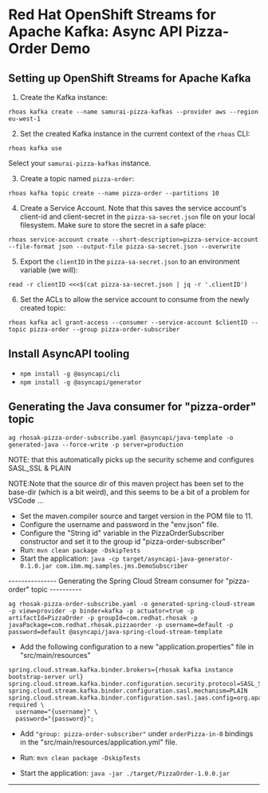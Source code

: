 # Red Hat OpenShift Streams for Apache Kafka: Async API Pizza-Order Demo

## Setting up OpenShift Streams for Apache Kafka

1. Create the Kafka instance:
```
rhoas kafka create --name samurai-pizza-kafkas --provider aws --region eu-west-1
```

2. Set the created Kafka instance in the current context of the `rhoas` CLI:
```
rhoas kafka use
```
Select your `samurai-pizza-kafkas` instance.

3. Create a topic named `pizza-order`:
```
rhoas kafka topic create --name pizza-order --partitions 10
```

4. Create a Service Account. Note that this saves the service account's client-id and client-secret in the `pizza-sa-secret.json` file on your local filesystem. Make sure to store the secret in a safe place:
```
rhoas service-account create --short-description=pizza-service-account --file-format json --output-file pizza-sa-secret.json --overwrite
```

5. Export the `clientID` in the `pizza-sa-secret.json` to an environment variable (we will):
```
read -r clientID <<<$(cat pizza-sa-secret.json | jq -r '.clientID')
```

6. Set the ACLs to allow the service account to consume from the newly created topic:
```
rhoas kafka acl grant-access --consumer --service-account $clientID --topic pizza-order --group pizza-order-subscriber
```

## Install AsyncAPI tooling

- `npm install -g @asyncapi/cli`
- `npm install -g @asyncapi/generator`


## Generating the Java consumer for "pizza-order" topic

```
ag rhosak-pizza-order-subscribe.yaml @asyncapi/java-template -o generated-java --force-write -p server=production
```

NOTE: that this automatically picks up the security scheme and configures SASL_SSL & PLAIN

NOTE:Note that the source dir of this maven project has been set to the base-dir (which is a bit weird), and this seems to be a bit of a problem for VSCode ...

- Set the maven.compiler source and target version in the POM file to 11.
- Configure the username and password in the "env.json" file.
- Configure the "String id" variable in the PizzaOrderSubscriber constructor and set it to the group id "pizza-order-subscriber"
- Run: `mvn clean package -DskipTests`
- Start the application: `java -cp target/asyncapi-java-generator-0.1.0.jar com.ibm.mq.samples.jms.DemoSubscriber`

--------------- Generating the Spring Cloud Stream consumer for "pizza-order" topic ----------

```
ag rhosak-pizza-order-subscribe.yaml -o generated-spring-cloud-stream -p view=provider -p binder=kafka -p actuator=true -p artifactId=PizzaOrder -p groupId=com.redhat.rhosak -p javaPackage=com.redhat.rhosak.pizzaorder -p username=default -p password=default @asyncapi/java-spring-cloud-stream-template
```

- Add the following configuration to a new "application.properties" file in "src/main/resources"
```
spring.cloud.stream.kafka.binder.brokers={rhosak kafka instance bootstrap-server url}
spring.cloud.stream.kafka.binder.configuration.security.protocol=SASL_SSL
spring.cloud.stream.kafka.binder.configuration.sasl.mechanism=PLAIN
spring.cloud.stream.kafka.binder.configuration.sasl.jaas.config=org.apache.kafka.common.security.plain.PlainLoginModule required \
  username="{username}" \
  password="{password}";
```

- Add `"group: pizza-order-subscriber"` under `orderPizza-in-0` bindings in the "src/main/resources/application.yml" file.

- Run: `mvn clean package -DskipTests`
- Start the application: `java -jar ./target/PizzaOrder-1.0.0.jar`

------------------------------------------------------------------------------------------------
